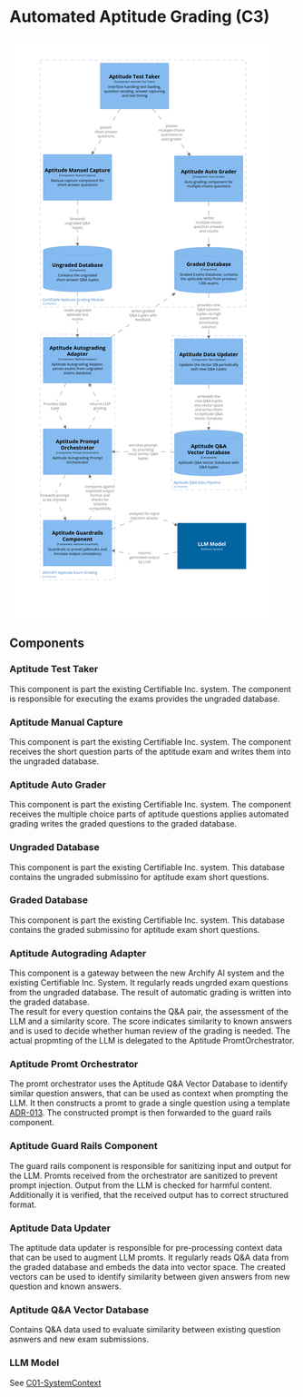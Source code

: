 # Automated Aptitude Grading (C3)

![Container diagram](./Component-Aptitude-Grading.png)

## Components

### Aptitude Test Taker

This component is part the existing Certifiable Inc. system. 
The component is responsible for executing the exams provides the ungraded database. 

### Aptitude Manual Capture

This component is part the existing Certifiable Inc. system. 
The component receives the short question parts of the aptitude exam and writes them into the ungraded database.

### Aptitude Auto Grader

This component is part the existing Certifiable Inc. system. 
The component receives the multiple choice parts of aptitude questions applies automated grading writes the graded questions to the graded database. 

### Ungraded Database

This component is part the existing Certifiable Inc. system. 
This database contains the ungraded submissino for aptitude exam short questions.

### Graded Database

This component is part the existing Certifiable Inc. system. 
This database contains the graded submissino for aptitude exam short questions.

### Aptitude Autograding Adapter

This component is a gateway between the new Archify AI system and the existing Certifiable Inc. System.
It regularly reads ungrded exam questions from the ungraded database.
The result of automatic grading is written into the graded database.  
The result for every question contains the Q&A pair, the assessment of the LLM and a similarity score. 
The score indicates similarity to known answers and is used to decide whether human review of the grading is needed.
The actual propmting of the LLM is delegated to the Aptitude PromtOrchestrator.

### Aptitude Promt Orchestrator

The promt orchestrator uses the Aptitude Q&A Vector Database to identify similar question answers, that can be used as context when prompting the LLM. 
It then constructs a promt to grade a single question using a template [ADR-013](/assets/adr/ADR-013-prompt-template.md). 
The constructed prompt is then forwarded to the guard rails component. 

### Aptitude Guard Rails Component

The guard rails component is responsible for sanitizing input and output for the LLM. 
Promts received from the orchestrator are sanitized to prevent prompt injection. 
Output from the LLM is checked for harmful content. 
Additionally it is verified, that the received output has to correct structured format.

### Aptitude Data Updater

The aptitude data updater is responsible for pre-processing context data that can be used to augment LLM promts. 
It regularly reads Q&A data from the graded database 
and embeds the data into vector space. 
The created vectors can be used to identify similarity between given answers from new question and known answers. 

### Aptitude Q&A Vector Database

Contains Q&A data used to evaluate similarity between existing question asnwers and new exam submissions.

### LLM Model 

See [C01-SystemContext](./C01-SystemContext.md)